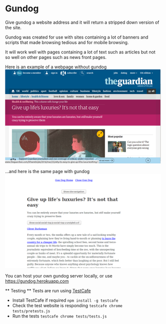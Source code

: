 # Gundog

Give gundog a website address and it will return a stripped down version of the site.

Gundog was created for use with sites containing a lot of banners and scripts that made browsing tedious and for mobile browsing.

It will work well with pages containing a lot of text such as articles but not so well on other pages such as news front pages.

Here is an example of a webpage without gundog
![alt text](https://github.com/JonathanDHarris/gundog/blob/master/documentation_images/without_example.png "Example website without gundog")

...and here is the same page with gundog
![alt text](https://github.com/JonathanDHarris/gundog/blob/master/documentation_images/with_example.png "The same website with gundog")

You can host your own gundog server locally, or use https://gundog.herokuapp.com

** Testing **
Tests are run using [TestCafe](https://devexpress.github.io/testcafe/documentation/getting-started/)
 * Install TestCafe if required `npm install -g testcafe`
 * Check the test website is responding `testcafe chrome tests/pretests.js`
 * Run the tests `testcafe chrome tests/tests.js`